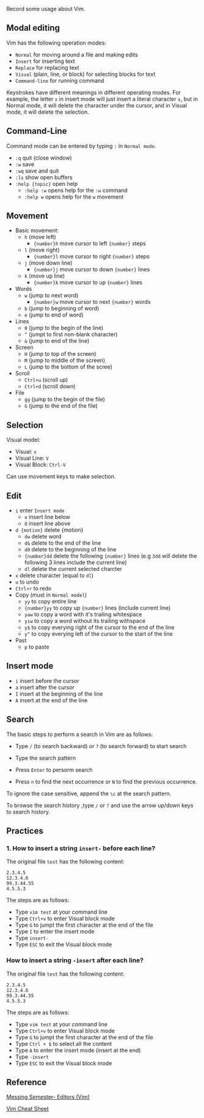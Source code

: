 Record some usage about Vim.



## Modal editing

Vim has the following operation modes:

- `Normal` for moving around a file and making edits
- `Insert` for inserting text
- `Replace` for replacing text
- `Visual` (plain, line, or block) for selecting blocks for text
- `Command-line` for running command



Keystrokes have different meanings in different operating modes. For example, the letter `x` in insert mode will just insert a literal character `x`, but in Normal mode, it will delete the character under the cursor, and in Visual mode, it will delete the selection.



## Command-Line

Command mode can be entered by typing `:` in `Normal mode`.

- `:q` quit (close window)
- `:w` save
- `:wq` save and quit
- `:ls` show open buffers
- `:help {topic}` open help
  - `:help :w` opens help for the `:w` command
  - `:help w` opens help for the `w` movement



## Movement

- Basic movement:
  - `h` (move left)
    - `{number}h` move cursor to left `{number}` steps
  - `l` (move right)
    - `{number}l` move cursor to right `{number}` steps
  - `j` (move down line)
    - `{number}j` move cursor to down `{number}` lines
  - `k` (move up line)
    - `{number}k` move cursor to up `{number}` lines
- Words
  - `w` (jump to next word)
    - `{number}w` move cursor to next `{number}` words
  - `b` (jump to beginning of word)
  - `e` (jump to end of word)
- Lines
  - `0` (jump to the begin of the line)
  - `^` (jumpt to first non-blank character)
  - `&` (jump to end of the line)
- Screen
  - `H` (jump to top of the screen)
  - `M` (jump to middle of the screen)
  - `L` (jump to the bottom of the scree)
- Scroll
  - `Ctrl+u` (scroll up)
  - `Ctrl+d` (scroll down)
- File
  - `gg` (jump to the begin of the file)
  - `G` (jump to the end of the file)



## Selection

Visual model:

- Visual: `v`
- Visual Line: `V`
- Visual Block: `Ctrl-V`

Can use movement keys to make selection.



## Edit

- `i` enter `Insert mode`
  - `o` insert line below
  - `O` insert line above
- `d {motion}` delete {motion}
  - `dw` delete word
  - `d&` delete to the end of the line
  - `d0` delete to the beginning of the line
  - `{number}dd` delete the following `{number}` lines (e.g `3dd` will delete the following 3 lines include the current line)
  - `dl` delete the current selected charcter
- `x` delete character (equal to `dl`)
- `u` to undo
- `Ctrl+r` to redo
- Copy (must in `Normal model`)
  - `yy` to copy entire line 
  - `{number}yy` to copy up `{number}` lines (include current line)
  - `yaw` to copy a word with it's trailing whitespace
  - `yiw` to copy a word without its trailing withspace
  - `y$` to copy everying right of the cursor to the end of the line
  - `y^` to copy everying left of the cursor to the start of the line
- Past
  - `p` to paste



## Insert mode

- `i` insert before the cursor
- `a` insert after the cursor
- `I` insert at the beginning of the line
- `A` insert at the end of the line



## Search

The basic steps to perform a search in Vim are as follows:

- Type `/` (to search backward) or `?` (to search forward) to start search

- Type the search pattern
- Press `Enter` to persorm search
- Press `n` to find the next occurrence or `N` to find the previous occurrence.



To ignore the case sensitive, append the `\c` at the search pattern.

To browse the search history ,type `/` or `?` and use the arrow up/down keys to search history.



## Practices

### 1. How to insert a string `insert-` before each line?

The original file `test` has the following content:

```
2.3.4.5
12.3.4.6
99.3.44.55
4.5.5.3
```

The steps are as follows:

- Type `vim test` at your command line
- Type `Ctrl+v` to enter Visual block mode
- Type `G` to jumpt the first character at the end of the file
- Type `I` to enter the insert mode
- Type `insert-` 
- Type `ESC` to exit the Visual block mode



### How to insert a string `-insert` after each line?

The original file `test` has the following content:

```
2.3.4.5
12.3.4.6
99.3.44.55
4.5.5.3
```

The steps are as follows:

- Type `vim test` at your command line
- Type `Ctrl+v` to enter Visual block mode
- Type `G` to jumpt the first character at the end of the file
- Type `Ctrl + $` to select all the content
- Type `A` to enter the insert mode (insert at the end)
- Type `-insert` 
- Type `ESC` to exit the Visual block mode



## Reference

[Messing Semester- Editors (Vim)](https://missing.csail.mit.edu/2020/editors/)

[Vim Cheat Sheet](https://vim.rtorr.com/)
